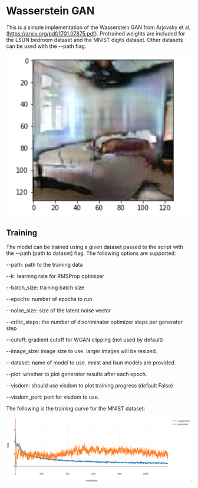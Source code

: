 # Wasserstein GAN

This is a simple implementation of the Wasserstein GAN from Arjovsky et al,
(https://arxiv.org/pdf/1701.07875.pdf). Pretrained weights are included for the
LSUN bedroom dataset and the MNIST digits dataset. Other datasets can be used
with the --path flag. 

![examples](samples/sample-1.png)

## Training

The model can be trained using a given dataset passed to the script with the
--path [path to dataset] flag. The following options are supported:

--path: path to the training data

--lr: learning rate for RMSProp optimizer

--batch_size: training batch size

--epochs: number of epochs to run

--noise_size: size of the latent noise vector

--critic_steps: the number of discriminator optimizer steps per generator step

--cutoff: gradient cutoff for WGAN clipping (not used by default)

--image_size: image size to use. larger images will be resized.

--dataset: name of model to use. mnist and lsun models are provided.

--plot: whether to plot generator results after each epoch.

--visdom: should use visdom to plot training progress (default False)

--visdom_port: port for visdom to use.

The following is the training curve for the MNIST dataset:

![train](samples/train.png)
